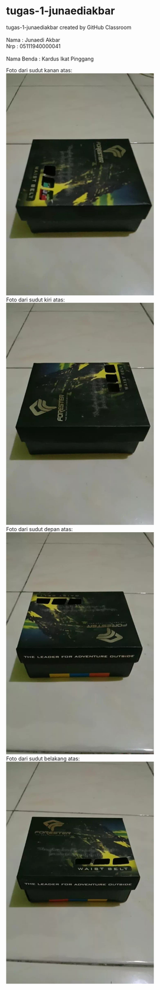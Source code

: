 # tugas-1-junaediakbar
tugas-1-junaediakbar created by GitHub Classroom
<br>
<br>
Nama : Junaedi Akbar <br>
Nrp  : 05111940000041
<br>
<br>
Nama Benda : Kardus Ikat Pinggang

Foto dari sudut kanan atas: <br>
<img src="./img/kanan-atas.jpg" width="400" height="600">
<br>
Foto dari sudut kiri atas: <br>
<img src="./img/kiri-atas.jpg" width="400" height="600">
<br>
Foto dari sudut depan atas: <br>
<img src="./img/depan-atas.jpg" width="400" height="600">
<br>
Foto dari sudut belakang atas: <br>
<img src="./img/belakang-atas.jpg" width="400" height="600">
<br>
